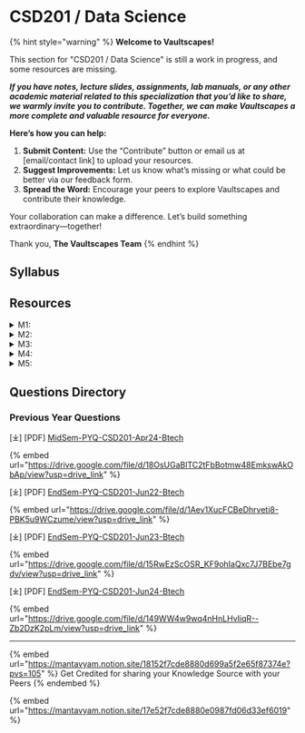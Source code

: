 # CSD201 / Data Science

{% hint style="warning" %}
**Welcome to Vaultscapes!**

This section for "CSD201 / Data Science" is still a work in progress, and some resources are missing.

_**If you have notes, lecture slides, assignments, lab manuals, or any other academic material related to this specialization that you’d like to share, we warmly invite you to contribute. Together, we can make Vaultscapes a more complete and valuable resource for everyone.**_

**Here’s how you can help:**

1. **Submit Content:** Use the “Contribute” button or email us at \[email/contact link] to upload your resources.
2. **Suggest Improvements:** Let us know what’s missing or what could be better via our feedback form.
3. **Spread the Word:** Encourage your peers to explore Vaultscapes and contribute their knowledge.

Your collaboration can make a difference. Let’s build something extraordinary—together!

Thank you, **The Vaultscapes Team**
{% endhint %}

## Syllabus

## Resources

<details>

<summary>M1: </summary>

_we welcome your contribution to update this space_

</details>

<details>

<summary>M2: </summary>

_we welcome your contribution to update this space_

</details>

<details>

<summary>M3: </summary>

_we welcome your contribution to update this space_

</details>

<details>

<summary>M4: </summary>

_we welcome your contribution to update this space_

</details>

<details>

<summary>M5: </summary>

_we welcome your contribution to update this space_

</details>

## Questions Directory

### Previous Year Questions

\[⤓] \[PDF] [MidSem-PYQ-CSD201-Apr24-Btech](https://drive.google.com/file/d/18OsUGaBlTC2tFbBotmw48EmkswAkObAp/view?usp=drive_link)

{% embed url="https://drive.google.com/file/d/18OsUGaBlTC2tFbBotmw48EmkswAkObAp/view?usp=drive_link" %}

\[⤓] \[PDF] [EndSem-PYQ-CSD201-Jun22-Btech](https://drive.google.com/file/d/1Aev1XucFCBeDhrveti8-PBK5u9WCzume/view?usp=drive_link)

{% embed url="https://drive.google.com/file/d/1Aev1XucFCBeDhrveti8-PBK5u9WCzume/view?usp=drive_link" %}

\[⤓] \[PDF] [EndSem-PYQ-CSD201-Jun23-Btech](https://drive.google.com/file/d/15RwEzScOSR_KF9ohIaQxc7J7BEbe7gdv/view?usp=drive_link)

{% embed url="https://drive.google.com/file/d/15RwEzScOSR_KF9ohIaQxc7J7BEbe7gdv/view?usp=drive_link" %}

\[⤓] \[PDF] [EndSem-PYQ-CSD201-Jun24-Btech](https://drive.google.com/file/d/149WW4w9wq4nHnLHvIiqR--Zb2DzK2pLm/view?usp=drive_link)

{% embed url="https://drive.google.com/file/d/149WW4w9wq4nHnLHvIiqR--Zb2DzK2pLm/view?usp=drive_link" %}

***

{% embed url="https://mantavyam.notion.site/18152f7cde8880d699a5f2e65f87374e?pvs=105" %}
Get Credited for sharing your Knowledge Source with your Peers
{% endembed %}

{% embed url="https://mantavyam.notion.site/17e52f7cde8880e0987fd06d33ef6019" %}
